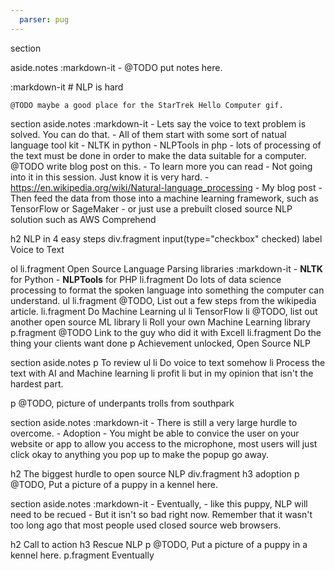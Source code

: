 ```yaml
---
  parser: pug
---
```

section

  aside.notes
    :markdown-it
      - @TODO put notes here.

  :markdown-it
    # NLP is hard

    @TODO maybe a good place for the StarTrek Hello Computer gif.

section
  aside.notes
    :markdown-it
      - Lets say the voice to text problem is solved. You can do that.
      - All of them start with some sort of natual language tool kit
        - NLTK in python
        - NLPTools in php
        - lots of processing of the text must be done in order to make the data suitable for a computer. @TODO write blog post on this.
          - To learn more you can read
            - Not going into it in this session. Just know it is very hard.
            - https://en.wikipedia.org/wiki/Natural-language_processing
            - My blog post
      - Then feed the data from those into a machine learning framework, such as TensorFlow or SageMaker
      - or just use a prebuilt closed source NLP solution such as AWS Comprehend

  h2 NLP in 4 easy steps
  div.fragment
    input(type="checkbox" checked)
    label Voice to Text

  ol
    li.fragment Open Source Language Parsing libraries
      :markdown-it
        - **NLTK** for Python
        - **NLPTools** for PHP
    li.fragment Do lots of data science processing to format the spoken language into something the computer can understand.
      ul
        li.fragment @TODO, List out a few steps from the wikipedia article.
    li.fragment Do Machine Learning
      ul
        li TensorFlow
        li @TODO, list out another open source ML library
        li Roll your own Machine Learning library
          p.fragment @TODO Link to the guy who did it with Excell
    li.fragment Do the thing your clients want done
      p Achievement unlocked, Open Source NLP

section
  aside.notes
    p To review
    ul
      li Do voice to text somehow
      li Process the text with AI and Machine learning
      li profit
      li but in my opinion that isn't the hardest part.

  p @TODO, picture of underpants trolls from southpark

section
  aside.notes
    :markdown-it
      - There is still a very large hurdle to overcome.
      - Adoption
      - You might be able to convice the user on your website or app to allow you access to the microphone, most users will just click okay to anything you pop up to make the popup go away.

  h2 The biggest hurdle to open source NLP
  div.fragment
    h3 adoption
    p @TODO, Put a picture of a puppy in a kennel here.

section
  aside.notes
    :markdown-it
      - Eventually,
      - like this puppy, NLP will need to be recued
      - But it isn't so bad right now. Remember that it wasn't too long ago that most people used closed source web browsers.

  h2 Call to action
  h3 Rescue NLP
  p @TODO, Put a picture of a puppy in a kennel here.
  p.fragment Eventually
